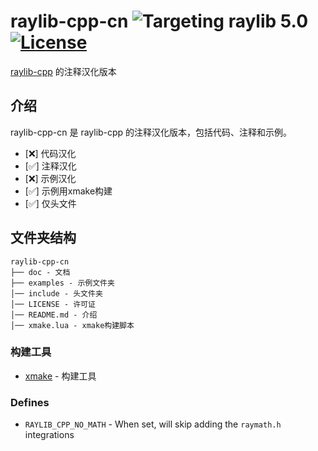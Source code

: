
# raylib-cpp-cn ![Targeting raylib 5.0](https://img.shields.io/badge/for_raylib-5.0-blue)  [![License](https://img.shields.io/badge/license-zlib%2Flibpng-blue.svg)](LICENSE)

[raylib-cpp](https://github.com/robloach/raylib-cpp)  的注释汉化版本

## 介绍

raylib-cpp-cn 是 raylib-cpp 的注释汉化版本，包括代码、注释和示例。

- [❌] 代码汉化 
- [✅] 注释汉化 
- [❌] 示例汉化 
- [✅] 示例用xmake构建 
- [✅] 仅头文件

## 文件夹结构

```
raylib-cpp-cn
├── doc - 文档
├── examples - 示例文件夹
│── include - 头文件夹
│── LICENSE - 许可证
│── README.md - 介绍
│── xmake.lua - xmake构建脚本
```

### 构建工具

- [xmake](https://github.com/xmake-io/xmake) - 构建工具

### Defines

- `RAYLIB_CPP_NO_MATH` - When set, will skip adding the `raymath.h` integrations


